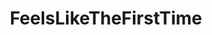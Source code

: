 ---
title: FeelsLikeTheFirstTime
crosslinks:
- Vive
- AskReddit
- Instantregret
- StoppedWorking
- Pigifs
- LSD
- NorthCarolina
- videos
---